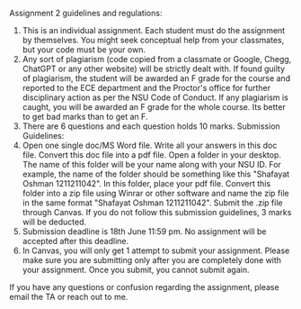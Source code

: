 Assignment 2 guidelines and regulations:
1. This is an individual assignment. Each student must do the assignment by themselves. You might seek conceptual help from your classmates, but your code must be your own.
2. Any sort of plagiarism (code copied from a classmate or Google, Chegg, ChatGPT or any other website) will be strictly dealt with. If found guilty of plagiarism, the student will be awarded an F grade for the course and reported to the ECE department and the Proctor's office for further disciplinary action as per the NSU Code of Conduct. If any plagiarism is caught, you will be awarded an F grade for the whole course. Its better to get bad marks than to get an F. 
3. There are 6 questions and each question holds 10 marks.
Submission Guidelines:
1. Open one single doc/MS Word file. Write all your answers in this doc file. Convert this doc file into a pdf file. Open a folder in your desktop. The name of this folder will be your name along with your NSU ID. For example, the name of the folder should be something like this "Shafayat Oshman 1211211042". In this folder, place your pdf file. Convert this folder into a zip file using Winrar or other software and name the zip file in the same format "Shafayat Oshman 1211211042". Submit the .zip file through Canvas. If you do not follow this submission guidelines, 3 marks will be deducted.
2. Submission deadline is 18th June 11:59 pm. No assignment will be accepted after this deadline.
3. In Canvas, you will only get 1 attempt to submit your assignment. Please make sure you are submitting only after you are completely done with your assignment. Once you submit, you cannot submit again. 

If you have any questions or confusion regarding the assignment, please email the TA or reach out to me.